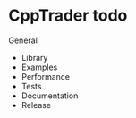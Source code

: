 # CppTrader todo

General
  * Library
  * Examples
  * Performance
  * Tests
  * Documentation
  * Release